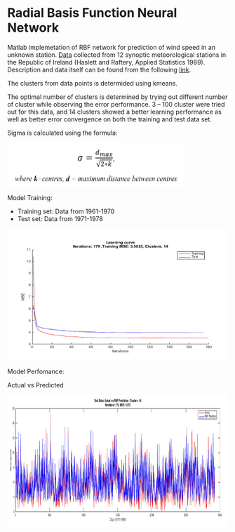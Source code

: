# Radial Basis Function Neural Network
Matlab implemetation of RBF network for prediction of wind speed in an unknown station. [Data](http://lib.stat.cmu.edu/datasets/wind.data) collected from 12 synoptic meteorological stations in the Republic of Ireland (Haslett and Raftery, Applied Statistics 1989). Description and data itself can be found from the following [link]( http://lib.stat.cmu.edu/datasets/wind.desc).

The clusters from data points is determided using kmeans.

The optimal number of clusters is determined by trying out different number of
cluster while observing the error performance. 3 – 100 cluster were tried out for this data, and 14 clusters showed a better learning performance as well as better error convergence on both the training and test data set.


Sigma is calculated using the formula: 

<img src="math/sigma.png" width="400" height="100" />

Model Training:
* Training set: Data from 1961-1970
* Test set: Data from 1971-1978 

<img src="lc.jpg" width="500" height="300" />


Model Perfomance:

Actual vs Predicted


<img src="predi.jpg" width="900" height="300" />




